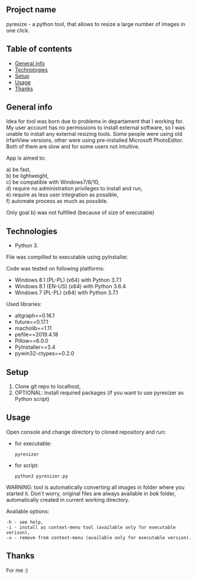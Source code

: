 ## Project name
pyresize - a python tool, that allows to resize a large number of images in one click.

## Table of contents
* [General info](#general-info)
* [Technologies](#technologies)
* [Setup](#setup)
* [Usage](#usage)
* [Thanks](#thanks)

## General info
Idea for tool was born due to problems in departament that I working for.
My user account has no permissions to install external software, so I was 
unable to install any external resizing tools. Some people were using 
old IrfanView versions, other were using pre-installed Microsoft PhotoEditor. 
Both of them are slow and for some users not intuitive.

App is aimed to:

a) be fast,  
b) be lightweight,  
c) be compatible with Windows7/8/10,  
d) require no administration privileges to install and run,  
e) require as less user integration as possible,  
f) automate process as much as possible.  

Only goal b) was not fulfilled (because of size of executable)

## Technologies
* Python 3.

File was compilled to executable using pyInstaller.

Code was tested on following platforms:

* Windows 8.1 (PL-PL) (x64) with Python 3.7.1  
* Windows 8.1 (EN-US) (x64) with Python 3.6.4  
* Windows 7 (PL-PL) (x64) with Python 3.7.1  

Used libraries:
* altgraph==0.16.1
* future==0.17.1
* macholib==1.11
* pefile==2019.4.18
* Pillow==6.0.0
* PyInstaller==3.4
* pywin32-ctypes==0.2.0

## Setup

1. Clone git repo to localhost,
2. OPTIONAL: Install required packages (if you want to use pyresizer as Python script)
  
## Usage

Open console and change directory to cloned repository and run:

- for executable:  
  ```
  pyresizer
  ```
- for script:  
  ```
  python3 pyresizer.py
  ```

WARNING: tool is automatically converting all images in folder where you started it.
Don't worry, original files are always available in *bak* folder, automatically created 
in current working directory.

Available options:
```
-h - see help,  
-i - install as context-menu tool (available only for executable verison),  
-u - remove from context-menu (available only for executable version).  
```
## Thanks

For me :)
